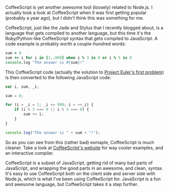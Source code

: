 CoffeeScript is yet another awesome tool (loosely) related to Node.js. I actually took a look at CoffeeScript when it was first getting popular (probably a year ago), but I didn't think this was something for me.

CoffeeScript, just like the Jade and Stylus that I recently blogged about, is a language that gets compiled to another language, but this time it's the Ruby/Python-like CoffeeScript syntax that gets compiled to JavaScript. A code example is probably worth a couple-hundred words:

```coffeescript
sum = 0
sum += i for i in [1..999] when i % 3 is 0 or i % 5 is 0
console.log "The answer is #{sum}!"
```

This CoffeeScript code (actually the solution to [Project Euler's first problem](http://projecteuler.net/problem=1)) is then converted to the following JavaScript code:

```javascript
var i, sum, _i;

sum = 0;

for (i = _i = 1; _i <= 999; i = ++_i) {
	if (i % 3 === 0 || i % 5 === 0) {
		sum += i;
	}
}

console.log("The answer is " + sum + "!");
```

So as you can see from this (rather bad) exmaple, CoffeeScript is much cleaner. Take a look at [CoffeeScript's website](http://coffeescript.org/) for way cooler examples, and an interactive compiler.

CoffeeScript is a subset of JavaScript, getting rid of many bad parts of JavaScript, and wrapping the good parts in an awesome, and clean, syntax. It's easy to use CoffeeScript both on the client side and server side with Node.js, which is what I've been using CoffeeScript for. JavaScript is a fun and awesome language, but CoffeeScript takes it a step further.